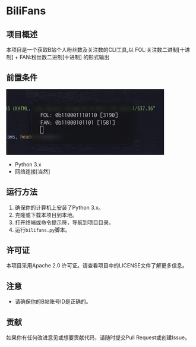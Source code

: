 
# BiliFans

## 项目概述
本项目是一个获取B站个人粉丝数及关注数的CLI工具,以 FOL:关注数二进制[十进制] + FAN:粉丝数二进制[十进制] 的形式输出

## 前置条件
![项目图](https://github.com/safe049/BiliFans/blob/main/bilifans.png)
- Python 3.x
- 网络连接[当然]

## 运行方法

1. 确保你的计算机上安装了Python 3.x。
2. 克隆或下载本项目到本地。
3. 打开终端或命令提示符，导航到项目目录。
4. 运行`bilifans.py`脚本。

## 许可证

本项目采用Apache 2.0 许可证。请查看项目中的LICENSE文件了解更多信息。

## 注意

- 请确保你的B站账号ID是正确的。

## 贡献

如果你有任何改进意见或想要贡献代码，请随时提交Pull Request或创建Issue。
